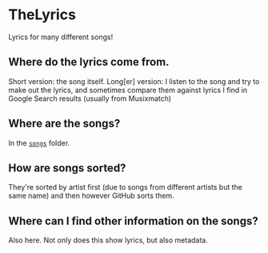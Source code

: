 # TheLyrics
Lyrics for many different songs!

## Where do the lyrics come from.
Short version: the song itself. Long[er] version: I listen to the song and try to make out the lyrics, and sometimes compare them against lyrics I find in Google Search results (usually from Musixmatch)

## Where are the songs?
In the [`songs`](/songs) folder.

## How are songs sorted?
They're sorted by artist first (due to songs from different artists but the same name) and then however GitHub sorts them.

## Where can I find other information on the songs?
Also here. Not only does this show lyrics, but also metadata.
